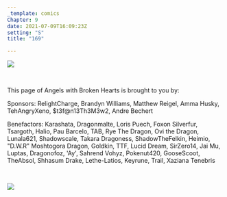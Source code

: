 ```yaml
---
_template: comics
Chapter: 9
date: 2021-07-09T16:09:23Z
setting: "S"
title: "169"

---
```

![](/uploads/n-8.png)

<br>

<p align="left">This page of Angels with Broken Hearts is brought to you by:</p>

<p align="left">Sponsors: RelightCharge, Brandyn Williams, Matthew Reigel, Amma Husky, TehAngryXeno, $t3f@n13Th3M3w2, Andre Bechert </p>

<p align="left">Benefactors: Karashata, Dragonmalte, Loris Puech, Foxon Silverfur, Tsargoth, Halio, Pau Barcelo, TAB, Rye The Dragon, Ovi the Dragon, Lunala621, Shadowscale, Takara Dragoness, ShadowTheFelkin, Heimio, "D.W.R" Moshtogora Dragon, Goldkin, TTF, Lucid Dream, SirZero14, Jai Mu, Luptas, Dragonofoz, 'Ay', Sahrend Vohyz, Pokenut420, GooseScoot, TheAbsol, Shhasum Drake, Lethe-Latios, Keyrune, Trail, Xaziana Tenebris </p> <br>

[![](/uploads/patreon-banner-2.jpg)](http://patreon.com/mbsaunders)
